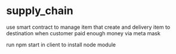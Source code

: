 # supply_chain
use smart contract to manage item that create and delivery item to destination when customer paid enough money via meta mask

run npm start in client to install node module
